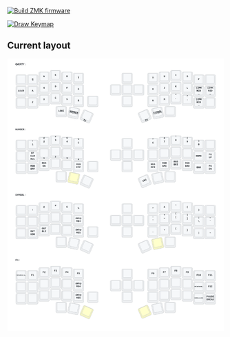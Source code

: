 [![Build ZMK firmware](https://github.com/marcel-trabolt/zmk-new_corne/actions/workflows/build.yml/badge.svg)](https://github.com/marcel-trabolt/zmk-new_corne/actions/workflows/build.yml)

[![Draw Keymap](https://github.com/marcel-trabolt/zmk-new_corne/actions/workflows/draw.yml/badge.svg)](https://github.com/marcel-trabolt/zmk-new_corne/actions/workflows/draw.yml)

## Current layout

![Diagram of config/eyelash_corne.keymap](keymap-drawer/eyelash_corne.svg "generated by @caksoylar's Keymap Drawer")
